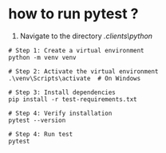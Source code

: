 # how to run pytest ?

1. Navigate to the directory _.clients\python_

```
# Step 1: Create a virtual environment
python -m venv venv

# Step 2: Activate the virtual environment
.\venv\Scripts\activate  # On Windows

# Step 3: Install dependencies
pip install -r test-requirements.txt

# Step 4: Verify installation
pytest --version

# Step 4: Run test
pytest
```